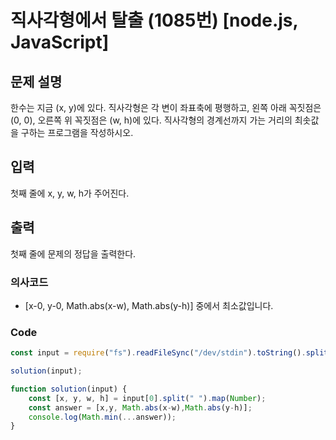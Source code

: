 # 직사각형에서 탈출 (1085번) [node.js, JavaScript] 

## 문제 설명
한수는 지금 (x, y)에 있다. 직사각형은 각 변이 좌표축에 평행하고, 왼쪽 아래 꼭짓점은 (0, 0), 오른쪽 위 꼭짓점은 (w, h)에 있다. 직사각형의 경계선까지 가는 거리의 최솟값을 구하는 프로그램을 작성하시오.

## 입력
첫째 줄에 x, y, w, h가 주어진다.

## 출력
첫째 줄에 문제의 정답을 출력한다.

### 의사코드 
- [x-0, y-0, Math.abs(x-w), Math.abs(y-h)] 중에서 최소값입니다.

### Code
```js
const input = require("fs").readFileSync("/dev/stdin").toString().split("\n"); 

solution(input);

function solution(input) {
    const [x, y, w, h] = input[0].split(" ").map(Number);
    const answer = [x,y, Math.abs(x-w),Math.abs(y-h)];
    console.log(Math.min(...answer));
}

```
